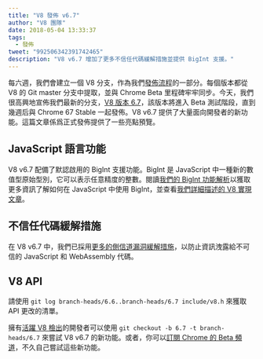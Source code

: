 ```yaml
---
title: "V8 發佈 v6.7"
author: "V8 團隊"
date: 2018-05-04 13:33:37
tags:
  - 發佈
tweet: "992506342391742465"
description: "V8 v6.7 增加了更多不信任代碼緩解措施並提供 BigInt 支援。"
---
```

每六週，我們會建立一個 V8 分支，作為我們[發佈流程](/docs/release-process)的一部分。每個版本都從 V8 的 Git master 分支中提取，並與 Chrome Beta 里程碑牢牢同步。今天，我們很高興地宣佈我們最新的分支，[V8 版本 6.7](https://chromium.googlesource.com/v8/v8.git/+log/branch-heads/6.7)，該版本將進入 Beta 測試階段，直到幾週后與 Chrome 67 Stable 一起發佈。V8 v6.7 提供了大量面向開發者的新功能。這篇文章係爲正式發佈提供了一些亮點預覽。

<!--truncate-->
## JavaScript 語言功能

V8 v6.7 配備了默認啟用的 BigInt 支援功能。BigInt 是 JavaScript 中一種新的數值型原始型別，它可以表示任意精度的整數。閱讀[我們的 BigInt 功能解析](/features/bigint)以獲取更多資訊了解如何在 JavaScript 中使用 BigInt，並查看[我們詳細描述的 V8 實現文章](/blog/bigint)。

## 不信任代碼緩解措施

在 V8 v6.7 中，我們已採用[更多的側信道漏洞緩解措施](/docs/untrusted-code-mitigations)，以防止資訊洩露給不可信的 JavaScript 和 WebAssembly 代碼。

## V8 API

請使用 `git log branch-heads/6.6..branch-heads/6.7 include/v8.h` 來獲取 API 更改的清單。

擁有[活躍 V8 檢出](/docs/source-code#using-git)的開發者可以使用 `git checkout -b 6.7 -t branch-heads/6.7` 來嘗試 V8 v6.7 的新功能。或者，你可以[訂閱 Chrome 的 Beta 頻道](https://www.google.com/chrome/browser/beta.html)，不久自己嘗試這些新功能。
